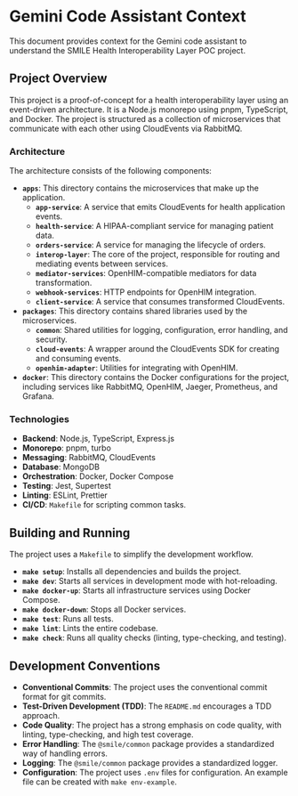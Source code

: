 # Gemini Code Assistant Context

This document provides context for the Gemini code assistant to understand the SMILE Health Interoperability Layer POC project.

## Project Overview

This project is a proof-of-concept for a health interoperability layer using an event-driven architecture. It is a Node.js monorepo using pnpm, TypeScript, and Docker. The project is structured as a collection of microservices that communicate with each other using CloudEvents via RabbitMQ.

### Architecture

The architecture consists of the following components:

-   **`apps`**: This directory contains the microservices that make up the application.
    -   **`app-service`**: A service that emits CloudEvents for health application events.
    -   **`health-service`**: A HIPAA-compliant service for managing patient data.
    -   **`orders-service`**: A service for managing the lifecycle of orders.
    -   **`interop-layer`**: The core of the project, responsible for routing and mediating events between services.
    -   **`mediator-services`**: OpenHIM-compatible mediators for data transformation.
    -   **`webhook-services`**: HTTP endpoints for OpenHIM integration.
    -   **`client-service`**: A service that consumes transformed CloudEvents.
-   **`packages`**: This directory contains shared libraries used by the microservices.
    -   **`common`**: Shared utilities for logging, configuration, error handling, and security.
    -   **`cloud-events`**: A wrapper around the CloudEvents SDK for creating and consuming events.
    -   **`openhim-adapter`**: Utilities for integrating with OpenHIM.
-   **`docker`**: This directory contains the Docker configurations for the project, including services like RabbitMQ, OpenHIM, Jaeger, Prometheus, and Grafana.

### Technologies

-   **Backend**: Node.js, TypeScript, Express.js
-   **Monorepo**: pnpm, turbo
-   **Messaging**: RabbitMQ, CloudEvents
-   **Database**: MongoDB
-   **Orchestration**: Docker, Docker Compose
-   **Testing**: Jest, Supertest
-   **Linting**: ESLint, Prettier
-   **CI/CD**: `Makefile` for scripting common tasks.

## Building and Running

The project uses a `Makefile` to simplify the development workflow.

-   **`make setup`**: Installs all dependencies and builds the project.
-   **`make dev`**: Starts all services in development mode with hot-reloading.
-   **`make docker-up`**: Starts all infrastructure services using Docker Compose.
-   **`make docker-down`**: Stops all Docker services.
-   **`make test`**: Runs all tests.
-   **`make lint`**: Lints the entire codebase.
-   **`make check`**: Runs all quality checks (linting, type-checking, and testing).

## Development Conventions

-   **Conventional Commits**: The project uses the conventional commit format for git commits.
-   **Test-Driven Development (TDD)**: The `README.md` encourages a TDD approach.
-   **Code Quality**: The project has a strong emphasis on code quality, with linting, type-checking, and high test coverage.
-   **Error Handling**: The `@smile/common` package provides a standardized way of handling errors.
-   **Logging**: The `@smile/common` package provides a standardized logger.
-   **Configuration**: The project uses `.env` files for configuration. An example file can be created with `make env-example`.
